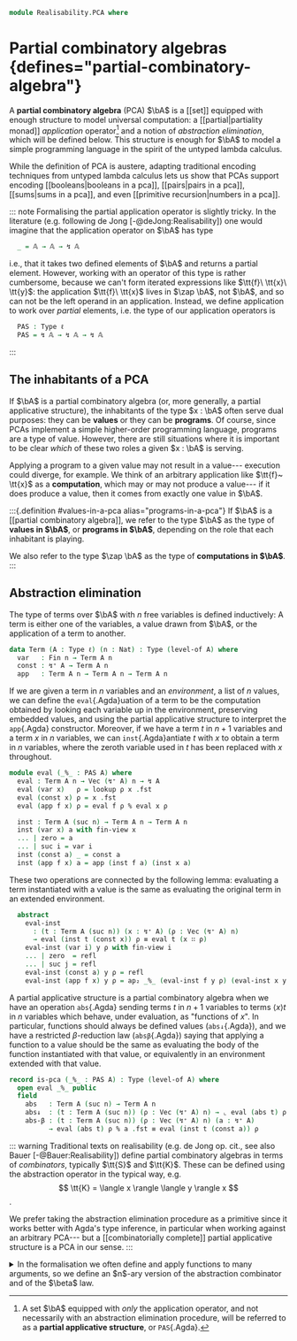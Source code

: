 <!--
```agda
open import 1Lab.Prelude

open import Data.Partial.Total
open import Data.Partial.Base
open import Data.Fin.Base hiding (_<_ ; _≤_)
open import Data.Vec.Base
```
-->

```agda
module Realisability.PCA where
```

# Partial combinatory algebras {defines="partial-combinatory-algebra"}

<!--
```agda
private variable
  ℓ : Level
  A : Type ℓ
  n : Nat
```
-->

A **partial combinatory algebra** (PCA) $\bA$ is a [[set]] equipped with
enough structure to model universal computation: a [[partial|partiality
monad]] *application* operator[^pas] and a notion of *abstraction
elimination*, which will be defined below. This structure is enough for
$\bA$ to model a simple programming language in the spirit of the
untyped lambda calculus.

[^pas]:
    A set $\bA$ equipped with *only* the application operator, and not
    necessarily with an abstraction elimination procedure, will be
    referred to as a **partial applicative structure**, or `PAS`{.Agda}.

While the definition of PCA is austere, adapting traditional encoding
techniques from untyped lambda calculus lets us show that PCAs support
encoding [[booleans|booleans in a pca]], [[pairs|pairs in a pca]],
[[sums|sums in a pca]], and even [[primitive recursion|numbers in a
pca]].

<!--
```agda
module _ {ℓ} (𝔸 : Type ℓ) where
```
-->

::: note
Formalising the partial application operator is slightly tricky. In the
literature (e.g. following de Jong [-@deJong:Realisability]) one would
imagine that the application operator on $\bA$ has type

```agda
  _ = 𝔸 → 𝔸 → ↯ 𝔸
```

i.e., that it takes two defined elements of $\bA$ and returns a partial
element. However, working with an operator of this type is rather
cumbersome, because we can't form iterated expressions like $\tt{f}\
\tt{x}\ \tt{y}$: the application $\tt{f}\ \tt{x}$ lives in $\zap \bA$,
not $\bA$, and so can not be the left operand in an application.
Instead, we define application to work over *partial* elements, i.e. the
type of our application operators is

```agda
  PAS : Type ℓ
  PAS = ↯ 𝔸 → ↯ 𝔸 → ↯ 𝔸
```
:::

## The inhabitants of a PCA

If $\bA$ is a partial combinatory algebra (or, more generally, a partial
applicative structure), the inhabitants of the type $x : \bA$ often
serve dual purposes: they can be **values** or they can be **programs**.
Of course, since PCAs implement a simple higher-order programming
language, programs are a type of value. However, there are still
situations where it is important to be clear *which* of these two roles
a given $x : \bA$ is serving.

Applying a program to a given value may not result in a value---
execution could diverge, for example. We think of an arbitrary
application like $\tt{f}~ \tt{x}$ as a **computation**, which may or may
not produce a value--- if it does produce a value, then it comes from
exactly one value in $\bA$.

:::{.definition #values-in-a-pca alias="programs-in-a-pca"}
If $\bA$ is a [[partial combinatory algebra]], we refer to the type
$\bA$ as the type of **values in $\bA$**, or **programs in $\bA$**,
depending on the role that each inhabitant is playing.

We also refer to the type $\zap \bA$ as the type of **computations in
$\bA$**.
:::

## Abstraction elimination

The type of terms over $\bA$ with $n$ free variables is defined
inductively: A term is either one of the variables, a value drawn from
$\bA$, or the application of a term to another.

```agda
data Term (A : Type ℓ) (n : Nat) : Type (level-of A) where
  var   : Fin n → Term A n
  const : ↯⁺ A → Term A n
  app   : Term A n → Term A n → Term A n
```

If we are given a term in $n$ variables and an *environment*, a list of
$n$ values, we can define the `eval`{.Agda}uation of a term to be the
computation obtained by looking each variable up in the environment,
preserving embedded values, and using the partial applicative structure
to interpret the `app`{.Agda} constructor. Moreover, if we have a term
$t$ in $n + 1$ variables and a term $x$ in $n$ variables, we can
`inst`{.Agda}antiate $t$ with $x$ to obtain a term in $n$ variables,
where the zeroth variable used in $t$ has been replaced with $x$
throughout.

```agda
module eval (_%_ : PAS A) where
  eval : Term A n → Vec (↯⁺ A) n → ↯ A
  eval (var x)   ρ = lookup ρ x .fst
  eval (const x) ρ = x .fst
  eval (app f x) ρ = eval f ρ % eval x ρ

  inst : Term A (suc n) → Term A n → Term A n
  inst (var x) a with fin-view x
  ... | zero = a
  ... | suc i = var i
  inst (const a) _ = const a
  inst (app f x) a = app (inst f a) (inst x a)
```

These two operations are connected by the following lemma: evaluating a
term instantiated with a value is the same as evaluating the original
term in an extended environment.

```agda
  abstract
    eval-inst
      : (t : Term A (suc n)) (x : ↯⁺ A) (ρ : Vec (↯⁺ A) n)
      → eval (inst t (const x)) ρ ≡ eval t (x ∷ ρ)
    eval-inst (var i) y ρ with fin-view i
    ... | zero  = refl
    ... | suc j = refl
    eval-inst (const a) y ρ = refl
    eval-inst (app f x) y ρ = ap₂ _%_ (eval-inst f y ρ) (eval-inst x y ρ)
```

A partial applicative structure is a partial combinatory algebra when we
have an operation `abs`{.Agda} sending terms $t$ in $n + 1$ variables to
terms $\langle x \rangle t$ in $n$ variables which behave, under
evaluation, as "functions of $x$". In particular, functions should
always be defined values (`abs↓`{.Agda}), and we have a
restricted $\beta$-reduction law (`absβ`{.Agda}) saying that applying a
function to a value should be the same as evaluating the body of the
function instantiated with that value, or equivalently in an environment
extended with that value.

```agda
record is-pca (_%_ : PAS A) : Type (level-of A) where
  open eval _%_ public
  field
    abs   : Term A (suc n) → Term A n
    abs↓  : (t : Term A (suc n)) (ρ : Vec (↯⁺ A) n) → ⌞ eval (abs t) ρ ⌟
    abs-β : (t : Term A (suc n)) (ρ : Vec (↯⁺ A) n) (a : ↯⁺ A)
          → eval (abs t) ρ % a .fst ≡ eval (inst t (const a)) ρ
```

::: warning
Traditional texts on realisability (e.g. de Jong op. cit., see also
Bauer [-@Bauer:Realisability]) define partial combinatory algebras in
terms of *combinators*, typically $\tt{S}$ and $\tt{K}$. These can be
defined using the abstraction operator in the typical way, e.g.
$$ \tt{K} = \langle x \rangle \langle y \rangle x $$.

We prefer taking the abstraction elimination procedure as a primitive
since it works better with Agda's type inference, in particular when
working against an arbitrary PCA--- but a [[combinatorially complete]]
partial applicative structure is a PCA in our sense.
:::

<details>
<summary>In the formalisation we often define and apply functions to
many arguments, so we define an $n$-ary version of the abstraction
combinator and of the $\beta$ law.</summary>

```agda
  absₙ : (k : Nat) → Term A (k + n) → Term A n
  absₙ zero    e = e
  absₙ (suc k) e = absₙ k (abs e)

  _%ₙ_ : ∀ {n} → ↯ A → Vec (↯⁺ A) n → ↯ A
  a %ₙ []       = a
  a %ₙ (b ∷ bs) = (a %ₙ bs) % b .fst

  abstract
    abs-βₙ
      : {k n : Nat} {e : Term A (k + n)}
      → (ρ : Vec (↯⁺ A) n) (as : Vec (↯⁺ A) k)
      → (eval (absₙ k e) ρ %ₙ as) ≡ eval e (as ++ ρ)
    abs-βₙ ρ [] = refl
    abs-βₙ {e = e} ρ (x ∷ as) = ap (_% x .fst) (abs-βₙ ρ as) ∙ abs-β _ (as ++ ρ) x ∙ eval-inst e x (as ++ ρ)
```

</details>

<!--
```agda
record PCA-on (A : Type ℓ) : Type ℓ where
  infixl 25 _%_

  field
    has-is-set : is-set A
    _%_        : ↯ A → ↯ A → ↯ A
    has-is-pca : is-pca _%_

  open is-pca has-is-pca public

PCA : (ℓ : Level) → Type (lsuc ℓ)
PCA ℓ = Σ[ X ∈ Set ℓ ] PCA-on ∣ X ∣

module PCA {ℓ} (A : PCA ℓ) where
  open PCA-on (A .snd) public
```
-->
